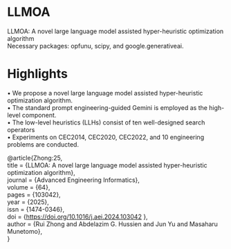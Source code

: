 # LLMOA  

LLMOA: A novel large language model assisted hyper-heuristic optimization algorithm  
Necessary packages: opfunu, scipy, and google.generativeai.

# Highlights  
• We propose a novel large language model assisted hyper-heuristic optimization algorithm.  
• The standard prompt engineering-guided Gemini is employed as the high-level component.  
• The low-level heuristics (LLHs) consist of ten well-designed search operators  
• Experiments on CEC2014, CEC2020, CEC2022, and 10 engineering problems are conducted.  

@article{Zhong:25,  
title = {LLMOA: A novel large language model assisted hyper-heuristic optimization algorithm},  
journal = {Advanced Engineering Informatics},  
volume = {64},  
pages = {103042},  
year = {2025},  
issn = {1474-0346},  
doi = {https://doi.org/10.1016/j.aei.2024.103042 },  
author = {Rui Zhong and Abdelazim G. Hussien and Jun Yu and Masaharu Munetomo},  
}
